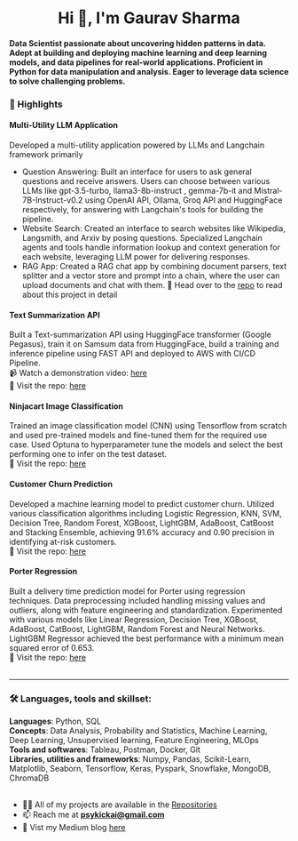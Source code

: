 <h1 align="center">Hi 👋, I'm Gaurav Sharma</h1>
<h4>Data Scientist passionate about uncovering hidden patterns in data. Adept at building and deploying machine learning and deep learning models, and data pipelines for real-world applications. Proficient in Python for data manipulation and analysis. Eager to leverage data science to solve challenging problems.</h4>

### 🔆 Highlights
#### Multi-Utility LLM Application
Developed a multi-utility application powered by LLMs and Langchain framework primarily
- Question Answering: Built an interface for users to ask general questions and receive answers. Users can choose between various LLMs like gpt-3.5-turbo, llama3-8b-instruct , gemma-7b-it and Mistral-7B-Instruct-v0.2 using OpenAI API, Ollama, Groq API and  HuggingFace respectively, for answering with Langchain's tools for building the pipeline.
- Website Search: Created an interface to search websites like Wikipedia, Langsmith, and Arxiv by posing questions. Specialized Langchain agents and tools handle information lookup and context generation for each website, leveraging LLM power for delivering responses.
- RAG App: Created a RAG chat app by combining document parsers, text splitter and a vector store and prompt into a chain, where the user can upload documents and chat with them.
📂 Head over to the [repo](https://github.com/psykick-21/text-summarization-end-to-end) to read about this project in detail<br>

#### Text Summarization API 
Built a Text-summarization API using HuggingFace transformer (Google Pegasus), train it on Samsum data from HuggingFace, build a training and inference pipeline using FAST API and deployed to AWS with CI/CD Pipeline.<br>
📹 Watch a demonstration video: [here](https://www.youtube.com/watch?v=QG-pj9tV81M)<br>
📂 Visit the repo: [here](https://github.com/psykick-21/text-summarization-end-to-end)<br>

#### Ninjacart Image Classification
Trained an image classification model (CNN) using Tensorflow from scratch and used pre-trained models and fine-tuned them for the required use case. Used Optuna to hyperparameter tune the models and select the best performing one to infer on the test dataset.<br>
📂 Visit the repo: [here](https://github.com/psykick-21/ninjacart-image-classification/tree/main)<br>

#### Customer Churn Prediction
Developed a machine learning model to predict customer churn. Utilized various classification algorithms including Logistic Regression, KNN, SVM, Decision Tree, Random Forest, XGBoost, LightGBM, AdaBoost, CatBoost and Stacking Ensemble, achieving 91.6% accuracy and 0.90 precision in identifying at-risk customers.<br>
📂 Visit the repo: [here](https://github.com/psykick-21/customer-churn-prediction)<br>

#### Porter Regression
Built a delivery time prediction model for Porter using regression techniques. Data preprocessing included handling missing values and outliers, along with feature engineering and standardization. Experimented with various models like Linear Regression, Decision Tree, XGBoost, AdaBoost, CatBoost, LightGBM, Random Forest and Neural Networks. LightGBM Regressor achieved the best performance with a minimum mean squared error of 0.653.<br>
📂 Visit the repo: [here](https://github.com/psykick-21/porter-regression)<br>
<br>

---

### 🛠️ Languages, tools and skillset:
<b>Languages</b>: Python, SQL<br>
<b>Concepts</b>: Data Analysis, Probability and Statistics, Machine Learning, Deep Learning, Unsupervised learning, Feature Engineering, MLOps<br>
<b>Tools and softwares</b>: Tableau, Postman, Docker, Git<br>
<b>Libraries, utilities and frameworks</b>: Numpy, Pandas, Scikit-Learn, Matplotlib, Seaborn, Tensorflow, Keras, Pyspark, Snowflake, MongoDB, ChromaDB<br>
<br>

- 👨‍💻 All of my projects are available in the [Repositories](https://github.com/psykick-21?tab=repositories)
- 📫 Reach me at **psykickai@gmail.com**
- 📙 Vist my Medium blog [here](https://medium.com/@gaurav219688)

